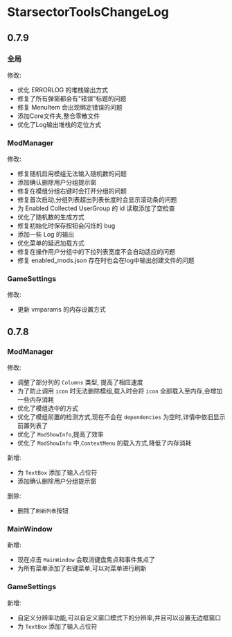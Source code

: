 ﻿# StarsectorToolsChangeLog

## 0.7.9

### 全局

修改:

- 优化 ERRORLOG 的堆栈输出方式
- 修复了所有弹窗都会有"错误"标题的问题
- 修复 MenuItem 会出现绑定错误的问题
- 添加Core文件夹,整合零散文件
- 优化了Log输出堆栈的定位方式

### ModManager

修改:

- 修复随机启用模组无法输入随机数的问题
- 添加确认删除用户分组提示窗
- 修复在模组分组右键时会打开分组的问题
- 修复首次启动,分组列表超出列表长度时会显示滚动条的问题
- 为 Enabled Collected UserGroup 的 id 读取添加了空检查
- 优化了随机数的生成方式
- 修复初始化时保存按钮会闪烁的 bug
- 添加一些 Log 的输出
- 优化菜单的延迟加载方式
- 修复在操作用户分组中的下拉列表宽度不会自动适应的问题
- 修复 enabled_mods.json 存在时也会在log中输出创建文件的问题

### GameSettings

修改:

- 更新 vmparams 的内存设置方式

## 0.7.8

### ModManager

修改:

- 调整了部分列的 `Columns` 类型, 提高了相应速度
- 为了防止调用 `icon` 时无法删除模组,载入时会将 `icon` 全部载入至内存,会增加一些内存消耗
- 优化了模组选中的方式
- 优化了模组前置的检测方式,现在不会在 `dependencies` 为空时,详情中依旧显示前置列表了
- 优化了 `ModShowInfo`,提高了效率
- 优化了 `ModShowInfo` 中,`ContextMenu` 的载入方式,降低了内存消耗

新增:

- 为 `TextBox` 添加了输入占位符
- 添加确认删除用户分组提示窗

删除:

- 删除了`刷新列表`按钮

### MainWindow

新增:

- 现在点击 `MainWindow` 会取消键盘焦点和事件焦点了
- 为所有菜单添加了右键菜单,可以对菜单进行刷新

### GameSettings

新增:

- 自定义分辨率功能,可以自定义窗口模式下的分辨率,并且可以设置无边框窗口
- 为 `TextBox` 添加了输入占位符
